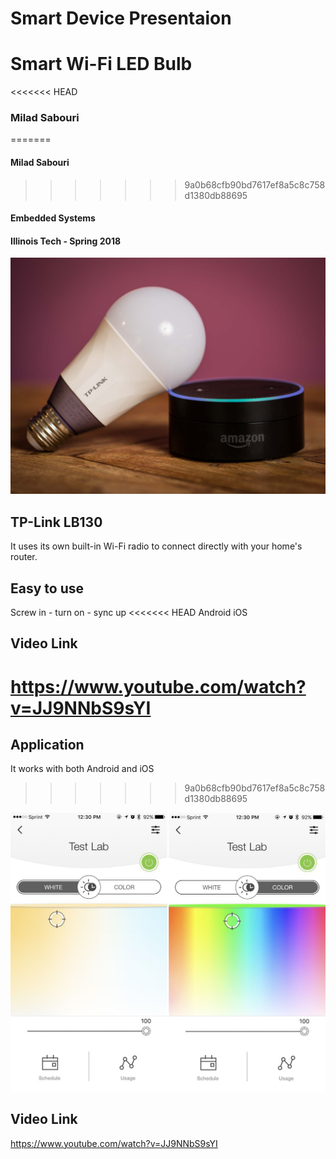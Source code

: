 # Smart Device Presentaion
# Smart Wi-Fi LED Bulb
<<<<<<< HEAD
### Milad Sabouri
=======
#### Milad Sabouri
>>>>>>> 9a0b68cfb90bd7617ef8a5c8c758d1380db88695
#### Embedded Systems
#### Illinois Tech - Spring 2018

![LED](images/2.jpg "TP-Link Smart LED")

## TP-Link LB130
It uses its own built-in Wi-Fi radio to connect directly with your home's router.
## Easy to use
Screw in - turn on - sync up
<<<<<<< HEAD
Android
iOS

## Video Link
https://www.youtube.com/watch?v=JJ9NNbS9sYI
=======
## Application
It works with both Android and iOS
>>>>>>> 9a0b68cfb90bd7617ef8a5c8c758d1380db88695

![LED](images/1.jpg "Application")

## Video Link
https://www.youtube.com/watch?v=JJ9NNbS9sYI
